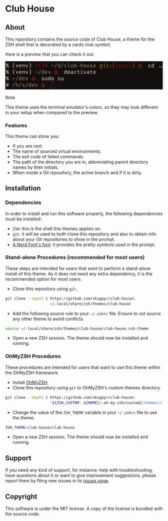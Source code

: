 # Club House
## About
This repository contains the source code of Club House, a theme for the ZSH shell that is decorated by a cards club symbol.

Here is a preview that you can check it out:

![](preview.png)

> [!NOTE]
> This theme uses the terminal emulator's colors, so they may look different in your setup when compared to the preview.

### Features
This theme can show you:

- If you are root.
- The name of sourced virtual environments.
- The exit code of failed commands.
- The path of the directory you are in, abbreviating parent directory names by their initials.
- When inside a Git repository, the active branch and if it is dirty.

## Installation
### Dependencies
In order to install and run this software properly, the following dependencies must be installed:

- `ZSH`: this is the shell this themes applies on.
- `git`: it will be used to both clone this repository and also to obtain info about your Git repositories to show in the prompt.
- [A Nerd Font's font](https://www.nerdfonts.com/font-downloads): it provides the pretty symbols used in the prompt.

### Stand-alone Procedures (recommended for most users)
These steps are intended for users that want to perform a stand-alone install of this theme. As it does not need any extra dependency, it is the recommended option for most users.

- Clone this repository using `git`.

```bash
git clone --depth 1 https://github.com/skippyr/club-house\
                    ~/.local/share/zsh/themes/club-house
```

- Add the following source rule to your `~/.zshrc` file. Ensure to not source any other theme to avoid conflicts.

```bash
source ~/.local/share/zsh/themes/club-house/club-house.zsh-theme
```

- Open a new ZSH session. The theme should now be installed and running.

### OhMyZSH Procedures
These procedures are intended for users that want to use this theme within the OhMyZSH framework.

- Install [OhMyZSH](https://github.com/ohmyzsh/ohmyzsh).
- Clone this repository using `git` to OhMyZSH's custom themes directory.

```bash
git clone --depth 1 https://github.com/skippyr/club-house\
                    "${ZSH_CUSTOM:-${HOME}/.oh-my-zsh/custom}/themes/club-house"
```

- Change the value of the `ZSH_THEME` variable in your `~/.zshrc` file to use the theme.

```bash
ZSH_THEME=club-house/club-house
```

- Open a new ZSH session. The theme should now be installed and running.

## Support
If you need any kind of support, for instance: help with troubleshooting, have questions about it or want to give improvement suggestions, please report them by filing new issues in its [issues page](https://github.com/skippyr/club-house/issues).

## Copyright
This software is under the MIT license. A copy of the license is bundled with the source code.

